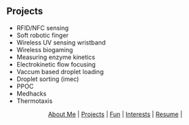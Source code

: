 ## Projects

- RFID/NFC sensing
- Soft robotic finger
- Wireless UV sensing wristband
- Wireless biogaming 
- Measuring enzyme kinetics
- Electrokinetic flow focusing
- Vaccum based droplet loading
- Droplet sorting (imec)
- PPOC
- Medhacks
- Thermotaxis

<p align="center">
  <a href="http://arielslepyan.me/Aboutme">About Me</a> |         
  <a href="http://arielslepyan.me/Projects">Projects</a> |
  <a href="http://arielslepyan.me/Gun">Fun</a> |
  <a href="http://arielslepyan.me/Interests">Interests</a> |
  <a href="http://arielslepyan.me/Resume">Resume</a> |
</p>
